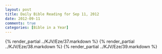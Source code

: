 ```yaml
---
layout: post
title: Daily Bible Reading for Sep 11, 2012
date: 2012-09-11
comments: true
categories: [Bible in a Year]
---
```

{% render_partial ../KJV/Eze/37.markdown %}
{% render_partial ../KJV/Eze/38.markdown %}
{% render_partial ../KJV/Eze/39.markdown %}
